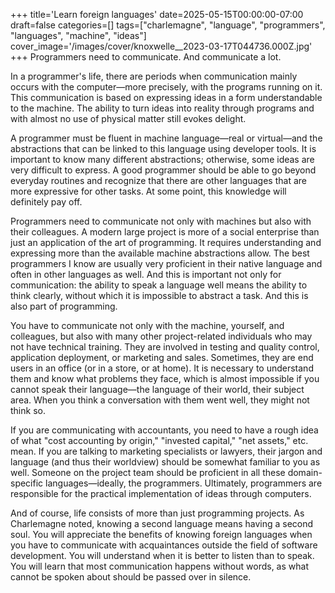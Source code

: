 +++
title='Learn foreign languages'
date=2025-05-15T00:00:00-07:00
draft=false
categories=[]
tags=["charlemagne", "language", "programmers", "languages", "machine", "ideas"]
cover_image='/images/cover/knoxwelle__2023-03-17T044736.000Z.jpg'
+++
Programmers need to communicate. And communicate a lot.

In a programmer's life, there are periods when communication mainly occurs with the computer—more precisely, with the programs running on it. This communication is based on expressing ideas in a form understandable to the machine. The ability to turn ideas into reality through programs and with almost no use of physical matter still evokes delight.

A programmer must be fluent in machine language—real or virtual—and the abstractions that can be linked to this language using developer tools. It is important to know many different abstractions; otherwise, some ideas are very difficult to express. A good programmer should be able to go beyond everyday routines and recognize that there are other languages that are more expressive for other tasks. At some point, this knowledge will definitely pay off.

Programmers need to communicate not only with machines but also with their colleagues. A modern large project is more of a social enterprise than just an application of the art of programming. It requires understanding and expressing more than the available machine abstractions allow. The best programmers I know are usually very proficient in their native language and often in other languages as well. And this is important not only for communication: the ability to speak a language well means the ability to think clearly, without which it is impossible to abstract a task. And this is also part of programming.

You have to communicate not only with the machine, yourself, and colleagues, but also with many other project-related individuals who may not have technical training. They are involved in testing and quality control, application deployment, or marketing and sales. Sometimes, they are end users in an office (or in a store, or at home). It is necessary to understand them and know what problems they face, which is almost impossible if you cannot speak their language—the language of their world, their subject area. When you think a conversation with them went well, they might not think so.

If you are communicating with accountants, you need to have a rough idea of what "cost accounting by origin," "invested capital," "net assets," etc. mean. If you are talking to marketing specialists or lawyers, their jargon and language (and thus their worldview) should be somewhat familiar to you as well. Someone on the project team should be proficient in all these domain-specific languages—ideally, the programmers. Ultimately, programmers are responsible for the practical implementation of ideas through computers.

And of course, life consists of more than just programming projects. As Charlemagne noted, knowing a second language means having a second soul. You will appreciate the benefits of knowing foreign languages when you have to communicate with acquaintances outside the field of software development. You will understand when it is better to listen than to speak. You will learn that most communication happens without words, as what cannot be spoken about should be passed over in silence.